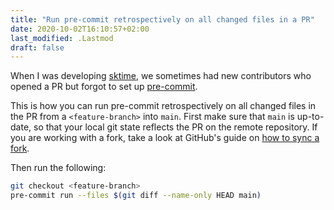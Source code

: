 ```yaml
---
title: "Run pre-commit retrospectively on all changed files in a PR"
date: 2020-10-02T16:10:57+02:00
last_modified: .Lastmod
draft: false
---
```


When I was developing [sktime], we sometimes had new contributors who opened a PR but forgot to set up [pre-commit]. 

This is how you can run pre-commit retrospectively on all changed files in the PR from a `<feature-branch>` into `main`. 
First make sure that `main` is up-to-date, so that your local git state reflects the PR on the remote repository.
If you are working with a fork, take a look at GitHub's guide on [how to sync a fork].

Then run the following:

```bash
git checkout <feature-branch>
pre-commit run --files $(git diff --name-only HEAD main)
```

[sktime]: https://github.com/sktime/sktime
[pre-commit]: https://pre-commit.com/
[how to sync a fork]: https://docs.github.com/en/free-pro-team@latest/github/collaborating-with-issues-and-pull-requests/syncing-a-fork
[Gist]: https://gist.github.com/mloning/6f4b8d412743968af6b2da8b4eaaf2bf

